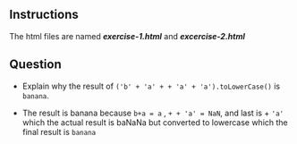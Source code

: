 Instructions
---
The html files are named ***exercise-1.html*** and ***excercise-2.html***

Question
----
* Explain why the result of `('b' + 'a' + + 'a' + 'a').toLowerCase()` is `banana`.

- The result is banana because `b+a = a` , `+ + 'a' = NaN`, and last is + `'a'` which the actual result is baNaNa but converted to lowercase which the final result is `banana`